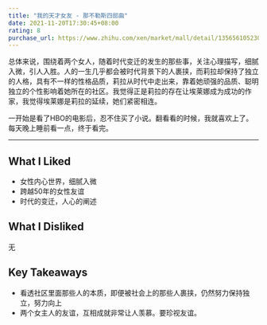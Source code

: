 ```yaml
---
title: "我的天才女友 - 那不勒斯四部曲"
date: 2021-11-20T17:30:45+08:00
rating: 8
purchase_url: https://www.zhihu.com/xen/market/mall/detail/1356561052302422016?mcn_card_id=1445445969823735808&source=goodsRecommend-pc&zh_nav_left=back&zh_nav_right=empty
---
```


总体来说，围绕着两个女人，随着时代变迁的发生的那些事，关注心理描写，细腻入微，引人入胜。人的一生几乎都会被时代背景下的人裹挟，而莉拉却保持了独立的人格，具有不一样的性格品质，莉拉从时代中走出来，靠着她顽强的品质、聪明独立的个性影响着她所在的社区。我觉得正是莉拉的存在让埃莱娜成为成功的作家，我觉得埃莱娜是莉拉的延续，她们紧密相连。

一开始是看了HBO的电影后，忍不住买了小说。翻看看的时候，我就喜欢上了。每天晚上睡前看一点，终于看完。

---

## What I Liked

* 女性内心世界，细腻入微
* 跨越50年的女性友谊
* 时代的变迁，人心的阐述

## What I Disliked

无

## Key Takeaways

* 看透社区里面那些人的本质，即便被社会上的那些人裹挟，仍然努力保持独立，努力向上
* 两个女主人的友谊，互相成就非常让人羡慕。要珍视友谊。

